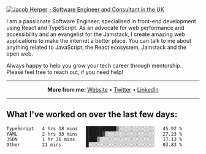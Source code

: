 [![Jacob Herper - Software Engineer and Consultant in the UK](https://res.cloudinary.com/jacobherper/image/upload/v1641506277/gh-image.png)](https://jacobherper.com/)

I am a passionate Software Engineer, specialised in front-end development using React and TypeScript. As an advocate for web performance and accessibility and an evangelist for the Jamstack, I create amazing web applications to make the internet a better place. You can talk to me about anything related to JavaScript, the React ecosystem, Jamstack and the open web.

Always happy to help you grow your tech career through mentorship. Please feel free to reach out, if you need help!

---

<p align="center">
  <strong>More from me:</strong> 
  <a href="https://jacobherper.com/">Website</a> •
  <a href="https://twitter.com/intent/follow?screen_name=jakeherp&tw_p=followbutton">Twitter</a> •
  <a href="https://www.linkedin.com/in/jacobherper/">LinkedIn</a>
</p>

---

## What I've worked on over the last few days:

<!--START_SECTION:waka-->

```text
TypeScript   4 hrs 18 mins   ███████████▒░░░░░░░░░░░░░   45.92 %
YAML         2 hrs 33 mins   ██████▓░░░░░░░░░░░░░░░░░░   27.23 %
JSON         1 hr 36 mins    ████▒░░░░░░░░░░░░░░░░░░░░   17.13 %
Other        21 mins         █░░░░░░░░░░░░░░░░░░░░░░░░   03.83 %
```

<!--END_SECTION:waka-->
